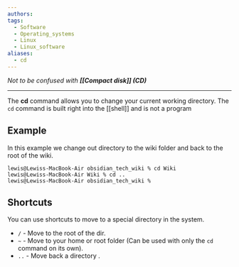 ```yaml
---
authors: 
tags:
  - Software
  - Operating_systems
  - Linux
  - Linux_software
aliases:
  - cd
---
```

*Not to be confused with **[[Compact disk]] (CD)***
___
The **cd** command allows you to change your current working directory. The `cd` command is built right into the [[shell]] and is not a program 
## Example
In this example we change out directory to the wiki folder and back to the root of the wiki.
```
lewis@Lewiss-MacBook-Air obsidian_tech_wiki % cd Wiki
lewis@Lewiss-MacBook-Air Wiki % cd ..
lewis@Lewiss-MacBook-Air obsidian_tech_wiki %
```

## Shortcuts
You can use shortcuts to move to a special directory in the system.
- `/` - Move to the root of the dir.
- `~` - Move to your home or root folder (Can be used with only the `cd` command on its own).
- `..` - Move back a directory .